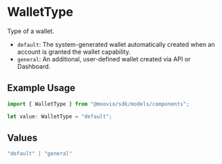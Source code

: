 # WalletType

Type of a wallet.
  - `default`: The system-generated wallet automatically created when an account is granted the wallet capability.
  - `general`: An additional, user-defined wallet created via API or Dashboard.

## Example Usage

```typescript
import { WalletType } from "@moovio/sdk/models/components";

let value: WalletType = "default";
```

## Values

```typescript
"default" | "general"
```